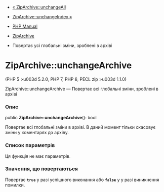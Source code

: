 - [« ZipArchive::unchangeAll](ziparchive.unchangeall.md)
- [ZipArchive::unchangeIndex »](ziparchive.unchangeindex.md)

- [PHP Manual](index.md)
- [ZipArchive](class.ziparchive.md)
- Повертає усі глобальні зміни, зроблені в архіві

# ZipArchive::unchangeArchive

(PHP 5 \>u003d 5.2.0, PHP 7, PHP 8, PECL zip \>u003d 1.1.0)

ZipArchive::unchangeArchive — Повертає всі глобальні зміни,
зроблені в архіві

### Опис

public **ZipArchive::unchangeArchive**(): bool

Повертає всі глобальні зміни в архіві. В даний момент
тільки скасовує зміни у коментарях до архіву.

### Список параметрів

Ця функція не має параметрів.

### Значення, що повертаються

Повертає **`true`** у разі успішного виконання або **`false`** у
у разі виникнення помилки.

